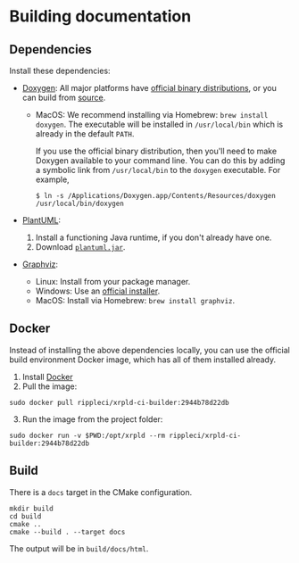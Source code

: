 # Building documentation

## Dependencies

Install these dependencies:

- [Doxygen](http://www.doxygen.nl): All major platforms have [official binary
  distributions](http://www.doxygen.nl/download.html#srcbin), or you can
  build from [source](http://www.doxygen.nl/download.html#srcbin).

  - MacOS: We recommend installing via Homebrew: `brew install doxygen`.
    The executable will be installed in `/usr/local/bin` which is already
    in the default `PATH`.

    If you use the official binary distribution, then you'll need to make
    Doxygen available to your command line. You can do this by adding
    a symbolic link from `/usr/local/bin` to the `doxygen` executable. For
    example,

    ```
    $ ln -s /Applications/Doxygen.app/Contents/Resources/doxygen /usr/local/bin/doxygen
    ```

- [PlantUML](http://plantuml.com): 

  1. Install a functioning Java runtime, if you don't already have one.
  2. Download [`plantuml.jar`](http://sourceforge.net/projects/plantuml/files/plantuml.jar/download).

- [Graphviz](https://www.graphviz.org):

  - Linux: Install from your package manager.
  - Windows: Use an [official installer](https://graphviz.gitlab.io/_pages/Download/Download_windows.html).
  - MacOS: Install via Homebrew: `brew install graphviz`.


## Docker

Instead of installing the above dependencies locally, you can use the official
build environment Docker image, which has all of them installed already.

1. Install [Docker](https://docs.docker.com/engine/installation/)
2. Pull the image:
  ```
  sudo docker pull rippleci/xrpld-ci-builder:2944b78d22db
  ```
3. Run the image from the project folder:
  ```
  sudo docker run -v $PWD:/opt/xrpld --rm rippleci/xrpld-ci-builder:2944b78d22db
  ```


## Build

There is a `docs` target in the CMake configuration.

```
mkdir build
cd build
cmake ..
cmake --build . --target docs
```

The output will be in `build/docs/html`.
